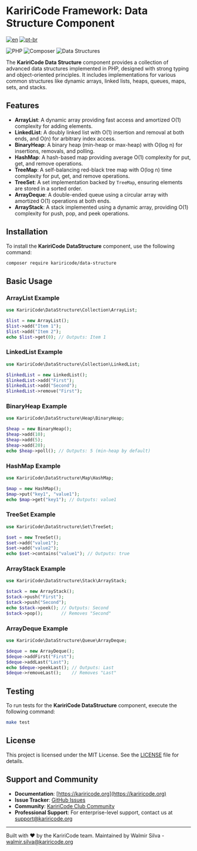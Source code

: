 # KaririCode Framework: Data Structure Component

[![en](https://img.shields.io/badge/lang-en-red.svg)](README.md)
[![pt-br](https://img.shields.io/badge/lang-pt--br-green.svg)](README.pt-br.md)

![PHP](https://img.shields.io/badge/PHP-777BB4?style=for-the-badge&logo=php&logoColor=white)
![Composer](https://img.shields.io/badge/Composer-885630?style=for-the-badge&logo=composer&logoColor=white)
![Data Structures](https://img.shields.io/badge/Data_Structures-E74C3C?style=for-the-badge&logo=data-structures&logoColor=white)

The **KaririCode Data Structure** component provides a collection of advanced data structures implemented in PHP, designed with strong typing and object-oriented principles. It includes implementations for various common structures like dynamic arrays, linked lists, heaps, queues, maps, sets, and stacks.

## Features

- **ArrayList**: A dynamic array providing fast access and amortized O(1) complexity for adding elements.
- **LinkedList**: A doubly linked list with O(1) insertion and removal at both ends, and O(n) for arbitrary index access.
- **BinaryHeap**: A binary heap (min-heap or max-heap) with O(log n) for insertions, removals, and polling.
- **HashMap**: A hash-based map providing average O(1) complexity for put, get, and remove operations.
- **TreeMap**: A self-balancing red-black tree map with O(log n) time complexity for put, get, and remove operations.
- **TreeSet**: A set implementation backed by `TreeMap`, ensuring elements are stored in a sorted order.
- **ArrayDeque**: A double-ended queue using a circular array with amortized O(1) operations at both ends.
- **ArrayStack**: A stack implemented using a dynamic array, providing O(1) complexity for push, pop, and peek operations.

## Installation

To install the **KaririCode DataStructure** component, use the following command:

```bash
composer require kariricode/data-structure
```

## Basic Usage

### ArrayList Example

```php
use KaririCode\DataStructure\Collection\ArrayList;

$list = new ArrayList();
$list->add("Item 1");
$list->add("Item 2");
echo $list->get(0); // Outputs: Item 1
```

### LinkedList Example

```php
use KaririCode\DataStructure\Collection\LinkedList;

$linkedList = new LinkedList();
$linkedList->add("First");
$linkedList->add("Second");
$linkedList->remove("First");
```

### BinaryHeap Example

```php
use KaririCode\DataStructure\Heap\BinaryHeap;

$heap = new BinaryHeap();
$heap->add(10);
$heap->add(5);
$heap->add(20);
echo $heap->poll(); // Outputs: 5 (min-heap by default)
```

### HashMap Example

```php
use KaririCode\DataStructure\Map\HashMap;

$map = new HashMap();
$map->put("key1", "value1");
echo $map->get("key1"); // Outputs: value1
```

### TreeSet Example

```php
use KaririCode\DataStructure\Set\TreeSet;

$set = new TreeSet();
$set->add("value1");
$set->add("value2");
echo $set->contains("value1"); // Outputs: true
```

### ArrayStack Example

```php
use KaririCode\DataStructure\Stack\ArrayStack;

$stack = new ArrayStack();
$stack->push("First");
$stack->push("Second");
echo $stack->peek(); // Outputs: Second
$stack->pop();       // Removes "Second"
```

### ArrayDeque Example

```php
use KaririCode\DataStructure\Queue\ArrayDeque;

$deque = new ArrayDeque();
$deque->addFirst("First");
$deque->addLast("Last");
echo $deque->peekLast(); // Outputs: Last
$deque->removeLast();    // Removes "Last"
```

## Testing

To run tests for the **KaririCode DataStructure** component, execute the following command:

```bash
make test
```

## License

This project is licensed under the MIT License. See the [LICENSE](LICENSE) file for details.

## Support and Community

- **Documentation**: [https://kariricode.org](https://kariricode.org)
- **Issue Tracker**: [GitHub Issues](https://github.com/KaririCode-Framework/kariricode-datastructure/issues)
- **Community**: [KaririCode Club Community](https://kariricode.club)
- **Professional Support**: For enterprise-level support, contact us at support@kariricode.org

---

Built with ❤️ by the KaririCode team. Maintained by Walmir Silva - [walmir.silva@kariricode.org](mailto:walmir.silva@kariricode.org)
